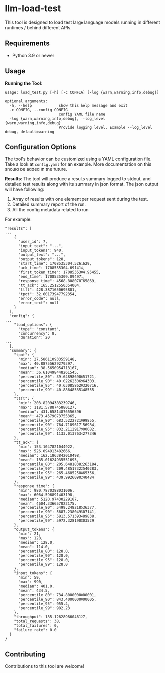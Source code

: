 # llm-load-test

This tool is designed to load test large language models running in different runtimes / behind different APIs. 

## Requirements

- Python 3.9 or newer

## Usage

**Running the Tool**:
```
usage: load_test.py [-h] [-c CONFIG] [-log {warn,warning,info,debug}]

optional arguments:
  -h, --help            show this help message and exit
  -c CONFIG, --config CONFIG
                        config YAML file name
  -log {warn,warning,info,debug}, --log_level {warn,warning,info,debug}
                        Provide logging level. Example --log_level debug, default=warning
```

## Configuration Options

The tool's behavior can be customized using a YAML configuration file. Take a look at `config.yaml` for an example. More documentation on this should be added in the future.


**Results**:
The tool will produce a results summary logged to stdout, and detailed test results along with its summary in json format.
The json output will have following:
1. Array of results with one element per request sent during the test. 
2. Detailed summary report of the run.
3. All the config metadata related to run 

For example:

```
"results": [
...
    {
      "user_id": 7,
      "input_text": "...",
      "input_tokens": 940,
      "output_text": "...",
      "output_tokens": 128,
      "start_time": 1708535304.5261629,
      "ack_time": 1708535304.691414,
      "first_token_time": 1708535304.95455,
      "end_time": 1708535309.094971,
      "response_time": 4568.808078765869,
      "tt_ack": 165.2512550354004,
      "ttft": 428.3871650695801,
      "tpot": 32.60173947792354,
      "error_code": null,
      "error_text": null
    }
  ],
  "config": {
...
    "load_options": {
      "type": "constant",
      "concurrency": 8,
      "duration": 20
...
  },
  "summary": {
    "tpot": {
      "min": 27.586110933559148,
      "max": 40.88755629279397,
      "median": 38.5650954713167,
      "mean": 36.610498448261545,
      "percentile_80": 39.64898690651721,
      "percentile_90": 40.02262306964303,
      "percentile_95": 40.630858620320716,
      "percentile_99": 40.88648535348555
    },
    "ttft": {
      "min": 203.82094383239746,
      "max": 1181.5788745880127,
      "median": 431.65814876556396,
      "mean": 473.4579073755365,
      "percentile_80": 683.5222721099855,
      "percentile_90": 764.7189617156984,
      "percentile_95": 832.2112917900082,
      "percentile_99": 1133.0137634277346
    },
    "tt_ack": {
      "min": 153.1047821044922,
      "max": 526.094913482666,
      "median": 162.1863842010498,
      "mean": 185.01624935551695,
      "percentile_80": 205.64818382263184,
      "percentile_90": 209.48517322540283,
      "percentile_95": 265.4685258865356,
      "percentile_99": 439.9926090240484
    },
    "response_time": {
      "min": 980.7870388031006,
      "max": 6064.596891403198,
      "median": 5120.97430229187,
      "mean": 4604.336657022175,
      "percentile_80": 5499.248218536377,
      "percentile_90": 5687.238049507141,
      "percentile_95": 5813.571393489838,
      "percentile_99": 5972.328190803529
    },
    "output_tokens": {
      "min": 21,
      "max": 128,
      "median": 128.0,
      "mean": 114.0,
      "percentile_80": 128.0,
      "percentile_90": 128.0,
      "percentile_95": 128.0,
      "percentile_99": 128.0
    },
    "input_tokens": {
      "min": 59,
      "max": 990,
      "median": 401.0,
      "mean": 434.5,
      "percentile_80": 734.8000000000001,
      "percentile_90": 843.4000000000005,
      "percentile_95": 955.4,
      "percentile_99": 982.23
    },
    "throughput": 185.12628986046127,
    "total_requests": 38,
    "total_failures": 0,
    "failure_rate": 0.0
  }
}
```


## Contributing

Contributions to this tool are welcome! 
